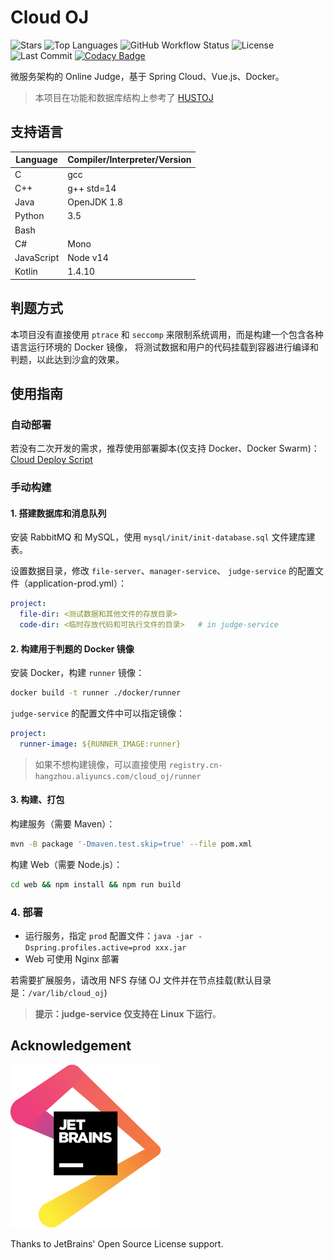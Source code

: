 # Cloud OJ

![Stars](https://img.shields.io/github/stars/imcloudfloating/Cloud-OJ?style=flat-square&logo=github)
![Top Languages](https://img.shields.io/github/languages/top/imcloudfloating/Cloud-OJ?style=flat-squre&logo=github)
![GitHub Workflow Status](https://img.shields.io/github/workflow/status/imcloudfloating/Cloud-OJ/Java%20CI%20with%20Maven?style=flat-square&logo=github)
![License](https://img.shields.io/github/license/imcloudfloating/Cloud-OJ?style=flat-square)
![Last Commit](https://img.shields.io/github/last-commit/imcloudfloating/Cloud-OJ?style=flat-square)
[![Codacy Badge](https://api.codacy.com/project/badge/Grade/3fb7e4c059c5431799b8863218750095)](https://app.codacy.com/gh/imcloudfloating/Cloud-OJ?utm_source=github.com&utm_medium=referral&utm_content=imcloudfloating/Cloud-OJ&utm_campaign=Badge_Grade)

微服务架构的 Online Judge，基于 Spring Cloud、Vue.js、Docker。

> 本项目在功能和数据库结构上参考了 [HUSTOJ](https://github.com/zhblue/hustoj)

## 支持语言

Language        | Compiler/Interpreter/Version
----------------|-------------------------------
C               | gcc
C++             | g++ std=14
Java            | OpenJDK 1.8
Python          | 3.5
Bash            |
C#              | Mono
JavaScript      | Node v14
Kotlin          | 1.4.10

## 判题方式

本项目没有直接使用 `ptrace` 和 `seccomp` 来限制系统调用，而是构建一个包含各种语言运行环境的 Docker 镜像，
将测试数据和用户的代码挂载到容器进行编译和判题，以此达到沙盒的效果。

## 使用指南

### 自动部署

若没有二次开发的需求，推荐使用部署脚本(仅支持 Docker、Docker Swarm)：[Cloud Deploy Script](https://github.com/imcloudfloating/Cloud-OJ-Docker)

### 手动构建

#### 1. 搭建数据库和消息队列

安装 RabbitMQ 和 MySQL，使用 `mysql/init/init-database.sql` 文件建库建表。

设置数据目录，修改 `file-server`、`manager-service`、 `judge-service` 的配置文件（application-prod.yml）：

```yaml
project:
  file-dir: <测试数据和其他文件的存放目录>
  code-dir: <临时存放代码和可执行文件的目录>   # in judge-service
```

#### 2. 构建用于判题的 Docker 镜像

安装 Docker，构建 `runner` 镜像：

```bash
docker build -t runner ./docker/runner
```

`judge-service` 的配置文件中可以指定镜像：

```yaml
project:
  runner-image: ${RUNNER_IMAGE:runner}
```

> 如果不想构建镜像，可以直接使用 `registry.cn-hangzhou.aliyuncs.com/cloud_oj/runner`

#### 3. 构建、打包

构建服务（需要 Maven）：

```bash
mvn -B package '-Dmaven.test.skip=true' --file pom.xml
```

构建 Web（需要 Node.js）：

```bash
cd web && npm install && npm run build
```

### 4. 部署

- 运行服务，指定 `prod` 配置文件：`java -jar -Dspring.profiles.active=prod xxx.jar`
- Web 可使用 Nginx 部署

若需要扩展服务，请改用 NFS 存储 OJ 文件并在节点挂载(默认目录是：`/var/lib/cloud_oj`)

> **提示：judge-service 仅支持在 Linux 下运行**。

## Acknowledgement

[![JetBrains](./.assets/jetbrains.svg)](https://www.jetbrains.com/?from=CloudOJ)

Thanks to JetBrains' Open Source License support.
